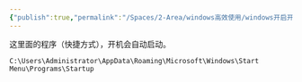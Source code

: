 ```yaml
---
{"publish":true,"permalink":"/Spaces/2-Area/windows高效使用/windows开启开机自启动文件夹.md","created":"2025-06-19","modified":"2025-06-19","published":"2025-07-10T22:42:24.810+08:00","cssclasses":""}
---
```



这里面的程序（快捷方式），开机会自动启动。

```
C:\Users\Administrator\AppData\Roaming\Microsoft\Windows\Start Menu\Programs\Startup
```
